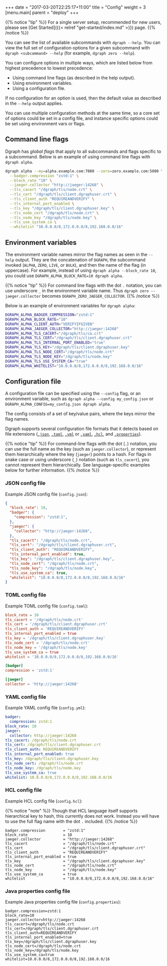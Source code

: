 +++
date = "2017-03-20T22:25:17+11:00"
title = "Config"
weight = 3
[menu.main]
    parent = "deploy"
+++

{{% notice "tip" %}}
For a single server setup, recommended for new users, please see [Get Started]({{< relref "get-started/index.md" >}}) page.
{{% /notice %}}

You can see the list of available subcommands with `dgraph --help`.  You can view the full set of configuration options for a given subcommand with `dgraph <subcommand> --help` (for example, `dgraph zero --help`).

You can configure options in multiple ways, which are listed below from highest precedence to lowest precedence:


- Using command line flags (as described in the help output).
- Using environment variables.
- Using a configuration file.

If no configuration for an option is used, then the default value as described
in the `--help` output applies.

You can use multiple configuration methods at the same time, so a core
set of options could be set in a config file, and instance specific options
could be set using environment vars or flags.

## Command line flags

Dgraph has *global flags* that apply to all subcommands and flags specific to a subcommand. Below is an example of using command line flags with `dgraph alpha`.

```bash
dgraph alpha --my=alpha.example.com:7080 --zero=zero.example.com:5080 \
  --badger.compression "zstd:1" \
  --block_rate "10" \
  --jaeger.collector "http://jaeger:14268" \
  --tls_cacert "/dgraph/tls/node.crt" \
  --tls_cert "/dgraph/tls/client.dgraphuser.crt" \
  --tls_client_auth "REQUIREANDVERIFY" \
  --tls_internal_port_enabled \
  --tls_key "/dgraph/tls/client.dgraphuser.key" \
  --tls_node_cert "/dgraph/tls/node.crt" \
  --tls_node_key "/dgraph/tls/node.key" \
  --tls_use_system_ca \
  --whitelist "10.0.0.0/8,172.0.0.0/8,192.168.0.0/16"
```

## Environment variables

The environment variable names mirror the flag names as seen in the `--help`
output. They are the concatenation of `DGRAPH`, the subcommand invoked
(`ALPHA`, `ZERO`, `LIVE`, or `BULK`), and then the name of the flag (in
uppercase). For example, instead of using `dgraph alpha --block_rate 10`, you
could use `DGRAPH_ALPHA_BLOCK_RATE=10 dgraph alpha`.

{{% notice "tip" %}}
For command line flags with the dot `.` notation, you can use underscore `_` in the environment variable name.  Thus `dgraph zero --jaeger.collector` becomes `DGRAPH_ZERO_JAEGER_COLLECTOR`.
{{% /notice %}}

Below is an example of environment variables for `dgraph alpha`:

```bash
DGRAPH_ALPHA_BADGER_COMPRESSION="zstd:1"
DGRAPH_ALPHA_BLOCK_RATE="10"
DGRAPH_ALPHA_CLIENT_AUTH="VERIFYIFGIVEN"
DGRAPH_ALPHA_JAEGER_COLLECTOR="http://jaeger:14268"
DGRAPH_ALPHA_TLS_CACERT="/dgraph/tls/ca.crt"
DGRAPH_ALPHA_TLS_CERT="/dgraph/tls/client.dgraphuser.crt"
DGRAPH_ALPHA_TLS_INTERNAL_PORT_ENABLED="true"
DGRAPH_ALPHA_TLS_KEY="/dgraph/tls/client.dgraphuser.key"
DGRAPH_ALPHA_TLS_NODE_CERT="/dgraph/tls/node.crt"
DGRAPH_ALPHA_TLS_NODE_KEY="/dgraph/tls/node.key"
DGRAPH_ALPHA_TLS_USE_SYSTEM_CA="true"
DGRAPH_ALPHA_WHITELIST="10.0.0.0/8,172.0.0.0/8,192.168.0.0/16"
```

## Configuration file

A configuration file can be specified using the `--config` flag, or an environment variable, such as `dgraph alpha --config my_config.json` or `DGRAPH_ALPHA_CONFIG=my_config.json dgraph alpha`.

The config consists of a set of key/value pairs, where the keys mirror the flag names.

Dgraph supports several configuration file formats that it detects based on file extensions ([`.json`](https://www.json.org/json-en.html), [`.toml`](https://toml.io/en/), [`.yml`](https://yaml.org/) or [`.yaml`](https://yaml.org/), [`.hcl`](https://github.com/hashicorp/hcl), and [`.properties`](https://en.wikipedia.org/wiki/.properties)).

{{% notice "tip" %}}
For command-line flags with the dot (`.`) notation, you can use the full name as the key (such as `jaeger.collector`), or represent them hierarchically where the key (`jaeger`) points to a hash. For flags in snake case or using underscore (`_`) notation (such as `tls_cacert`), you cannot represent them hierarchically.  See language-specific examples below for further information.
{{% /notice %}}

### JSON config file

Example JSON config file (`config.json`):

```json
{
  "block_rate": 10,
  "badger": {
    "compression": "zstd:1",
  },
  "jaeger": {
    "collector": "http://jaeger:14268",
  },
  "tls_cacert": "/dgraph/tls/node.crt",
  "tls_cert": "/dgraph/tls/client.dgraphuser.crt",
  "tls_client_auth": "REQUIREANDVERIFY",
  "tls_internal_port_enabled": true,
  "tls_key": "/dgraph/tls/client.dgraphuser.key",
  "tls_node_cert": "/dgraph/tls/node.crt",
  "tls_node_key": "/dgraph/tls/node.key",
  "tls_use_system_ca": true,
  "whitelist": "10.0.0.0/8,172.0.0.0/8,192.168.0.0/16"
}
```

### TOML config file


Example TOML config file (`config.toml`):

```toml
block_rate = 10
tls_cacert = '/dgraph/tls/node.crt'
tls_cert = '/dgraph/tls/client.dgraphuser.crt'
tls_client_auth = 'REQUIREANDVERIFY'
tls_internal_port_enabled = true
tls_key = '/dgraph/tls/client.dgraphuser.key'
tls_node_cert = '/dgraph/tls/node.crt'
tls_node_key = '/dgraph/tls/node.key'
tls_use_system_ca = true
whitelist = '10.0.0.0/8,172.0.0.0/8,192.168.0.0/16'

[badger]
compression = 'zstd:1'

[jaeger]
collector = 'http://jaeger:14268'
```

### YAML config file

Example YAML config file (`config.yml`):

```yaml
badger:
  compression: zstd:1
block_rate: 10
jaeger:
  collector: http://jaeger:14268
tls_cacert: /dgraph/tls/node.crt
tls_cert: /dgraph/tls/client.dgraphuser.crt
tls_client_auth: REQUIREANDVERIFY
tls_internal_port_enabled: true
tls_key: /dgraph/tls/client.dgraphuser.key
tls_node_cert: /dgraph/tls/node.crt
tls_node_key: /dgraph/tls/node.key
tls_use_system_ca: true
whitelist: 10.0.0.0/8,172.0.0.0/8,192.168.0.0/16
```

### HCL config file

Example HCL config file (`config.hcl`):

{{% notice "note" %}}
Though that HCL language itself supports hierarchical key to hash, this currently does not work.  Instead you will have to use the full flag name with the dot `.` included.
{{% /notice %}}

```hcl
badger.compression        = "zstd:1"
block_rate                = 10
jaeger.collector          = "http://jaeger:14268"
tls_cacert                = "/dgraph/tls/node.crt"
tls_cert                  = "/dgraph/tls/client.dgraphuser.crt"
tls_client_auth           = "REQUIREANDVERIFY"
tls_internal_port_enabled = true
tls_key                   = "/dgraph/tls/client.dgraphuser.key"
tls_node_cert             = "/dgraph/tls/node.crt"
tls_node_key              = "/dgraph/tls/node.key"
tls_use_system_ca         = true
whitelist                 = "10.0.0.0/8,172.0.0.0/8,192.168.0.0/16"
```

### Java properties config file

Example Java properties config file (`config.properties`):

```properties
badger.compression=zstd:1
block_rate=10
jaeger.collector=http://jaeger:14268
tls_cacert=/dgraph/tls/node.crt
tls_cert=/dgraph/tls/client.dgraphuser.crt
tls_client_auth=REQUIREANDVERIFY
tls_internal_port_enabled=true
tls_key=/dgraph/tls/client.dgraphuser.key
tls_node_cert=/dgraph/tls/node.crt
tls_node_key=/dgraph/tls/node.key
tls_use_system_ca=true
whitelist=10.0.0.0/8,172.0.0.0/8,192.168.0.0/16
```
